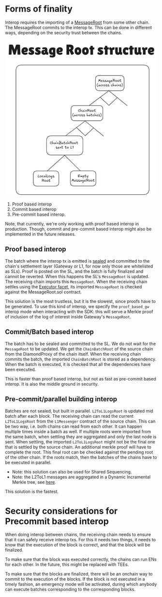 # Forms of finality

Interop requires the importing of a [MessageRoot](./message_root.md) from some other chain. The MessageRoot commits to the interop tx. This can be done in different ways, depending on the security trust between the chains.

![MessageRoot](../img/message_root.png)

1. Proof based interop
2. Commit based interop
3. Pre-commit based interop. 

Note, that currently, we're only working with proof based interop in production. Though, commit and pre-commit based interop might also be implemented in the future releases.

## Proof based interop

The batch where the interop tx is emitted is [sealed](../../blocks_batches.md#L1-batches) and committed to the chain's settlement layer (Gateway or L1, for now only those are whitelisted as SLs). Proof is posted on the SL, and the batch is fully finalized and cannot be reverted. When this happens the SL's `MessageRoot` is updated. The receiving chain imports this `MessageRoot`. When the receiving chain settles using the [Executor facet](https://github.com/matter-labs/era-contracts/blob/fcdf5d487f856d1e23c854c6d3421dccf50d2c95/l1-contracts/contracts/state-transition/chain-deps/facets/Executor.sol#L553-L554), its imported `MessageRoot` is checked against the MessageRoot.sol contract.

This solution is the most trustless, but it is the slowest, since proofs have to be generated. To use this kind of interop, we specify the `proof_based_gw` interop mode when interacting with the SDK: this will serve a Merkle proof of inclusion of the log of interest inside Gateway's `MessageRoot`.

## Commit/Batch based interop

The batch has to be sealed and committed to the SL. We do not wait for the `MessageRoot` to be updated. We get the `ChainBatchRoot` of the source chain from the DiamondProxy of the chain itself. When the receiving chain commits the batch, the imported `ChainBatchRoot` is stored as a dependency. When the batch is executed, it is checked that all the dependencies have been executed.

This is faster than proof based interop, but not as fast as pre-commit based interop. It is also the middle ground in security.

## Pre-commit/parallel building interop

Batches are not sealed, but built in parallel. `L2ToL1LogsRoot` is updated mid batch after each block. The receiving chain can read the current `L2ToL1LogsRoot` from the `L1Messenger` contract of the source chain. This can be two way, i.e. both chains can read from each other. It can happen multiple times inside a batch as well. If multiple roots were imported from the same batch, when settling they are aggregated and only the last node is sent. When settling, the imported `L2ToL1LogsRoot` might not be the final one that is settled by the source chain. An additional merkle proof will have to complete the root. This final root can be checked against the pending root of the other chain. If the roots match, then the batches of the chains have to be executed in parallel.

- Note: this solution can also be used for Shared Sequencing.
- Note: the L2ToL1 messages are aggregated in a Dynamic Incramental Merkle tree, see [here](https://github.com/matter-labs/era-contracts/blob/fcdf5d487f856d1e23c854c6d3421dccf50d2c95/l1-contracts/contracts/common/libraries/DynamicIncrementalMerkle.sol). 

This solution is the fastest. 

# Security considerations for Precommit based interop

When doing interop between chains, the receiving chain needs to ensure that it can safely receive interop txs. For this it needs two things, it needs to know that the execution of the block is correct, and that the block will be finalized. 

To make sure that the block was executed correctly, the chains can run ENs for each other. In the future, this might be replaced with TEEs. 

To make sure that the blocks are finalized, there will be an onchain way to commit to the execution of the blocks. If the block is not executed in a timely fashion, an emergency mode will be activated, during which anybody can execute batches corresponding to the corresponding blocks. 